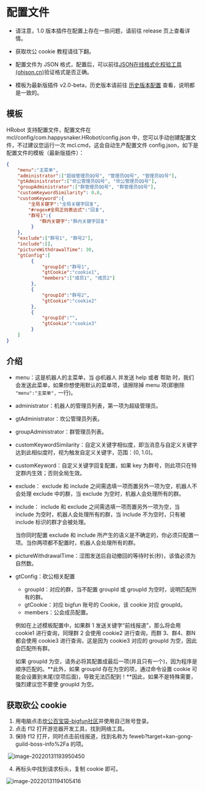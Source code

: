 # 配置文件

- 请注意，1.0 版本插件在配置上存在一些问题，请前往 release 页上查看详情。

- 获取坎公 cookie 教程请往下翻。
- 配置文件为 JSON 格式，配置后，可以前往[JSON在线格式化校验工具 (ohjson.cn)](http://ohjson.cn/)验证格式是否正确。
- 模板为最新版插件 v2.0-beta，历史版本请前往 [历史版本配置](./HISTORY_VERSION.md) 查看，说明都是一致的。

## 模板

HRobot 支持配置文件，配置文件在 mcl/config/com.happysnaker.HRobot/config.json 中，您可以手动创建配置文件，不过建议您运行一次 mcl.cmd，这会自动生产配置文件 config.json，如下是配置文件的模板（最新版插件）：

```json
{
    "menu":"主菜单",
    "administrator":["超级管理员QQ号", "管理员QQ号", "管理员QQ号"],
    "gtAdministrator":["坎公管理员QQ号", "坎公管理员QQ号"],
    "groupAdministrator":["群管理员QQ号", "群管理员QQ号"],
    "customKeywordSimilarity": 0.8,
    "customKeyword":{
        "全局关键字":"全局关键字回复",
        "#regex#全局正则表达式":"回复",
        "群号1":{
            "群内关键字":"群内关键字回复"
         }
    },
    "exclude":["群号1", "群号2"],
    "include":[],
    "pictureWithdrawalTime": 30,
    "gtConfig":[
         {
             "groupId":"群号1",
             "gtCookie":"cookie1",
             "members":["成员1", "成员2"]
         },
         {
             "groupId":"群号2",
             "gtCookie":"cookie2"
         },
         {
             "groupId":"",
             "gtCookie":"cookie3"
         }
    ]
}

```

## 介绍

- menu：这是机器人的主菜单，当 @机器人 并发送 help 或者 帮助 时，我们会发送此菜单，如果你想使用默认的菜单项，请擦除掉 menu 项(即删除 `"menu":"主菜单",` 一行)。

- administrator：机器人的管理员列表，第一项为超级管理员。

- gtAdministrator：坎公管理员列表。

- groupAdministrator：群管理员列表。

- customKeywordSimilarity：自定义关键字相似度，即当消息与自定义关键字达到此相似度时，视为触发自定义关键字，范围：(0, 1.0]。

- customKeyword：自定义关键字回复配置，如果 key 为群号，则此项只在特定群内生效；否则全局生效。

- exclude： exclude 和 include 之间需选填一项而置另外一项为空，机器人不会处理 exclude 中的群，当  exclude 为空时，机器人会处理所有的群。

- include： include 和 exclude 之间需选填一项而置另外一项为空，当  include 为空时，机器人会处理所有的群，当  include 不为空时，只有被 include 标识的群才会被处理。

  当你同时配置 exclude 和 include 所产生的语义是不确定的，你必须只配置一项。当你两项都不配置时，机器人会处理所有的群。

- pictureWithdrawalTime：涩图发送后自动撤回的等待时长(秒)，该值必须为自然数。

- gtConfig：砍公相关配置

  - groupId：对应的群，当不配置 groupId 或 groupId 为空时，说明匹配所有的群。
  - gtCookie：对应 bigfun 账号的 Cookie，该 cookie 对应 groupId。
  - members：公会成员配置。
  
  例如在上述模板配置中，如果群 1 发送关键字“前线报道”，那么将会用 cookie1 进行查询，同理群 2 会使用 cookie2 进行查询，而群 3、群4、群N都会使用 cookie3 进行查询，这是因为 cookie3 对应的 groupId 为空，因此会匹配所有群。
  
  如果 groupId 为空，请务必将其配置成最后一项(并且只有一个)，因为程序是顺序匹配的。**此外，如果 groupId 存在为空的项，通过命令设置 cookie 可能会设置到末尾(空项后面)，导致无法匹配到！**因此，如果不是特殊需要，强烈建议您不要使 groupId 为空。
  
  

## 获取砍公 cookie

1. 用电脑点击[坎公百宝袋-bigfun社区](https://www.bigfun.cn/tools/gt/)并使用自己账号登录。
2. 点击 f12 打开游览器开发工具，找到网络工具。
3. 保持 f12 打开，同时点击前线报道，找到名称为 feweb?target=kan-gong-guild-boss-info%2Fa 的项。

​	![image-20220131193950450](https://happysnaker-1306579962.cos.ap-nanjing.myqcloud.com/img/typora/image-20220131193950450.png)

4. 再标头中找到请求标头，复制 cookie 即可。

![image-20220131194105416](https://happysnaker-1306579962.cos.ap-nanjing.myqcloud.com/img/typora/image-20220131194105416.png)





















